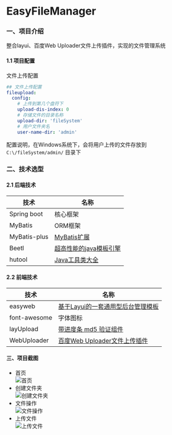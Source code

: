# EasyFileManager

### 一、项目介绍
整合layui、百度Web Uploader文件上传插件，实现的文件管理系统

#### 1.1 项目配置
文件上传配置
```yaml
## 文件上传配置
fileupload:
  config:
    # 上传到第几个盘符下
    upload-dis-index: 0
    # 存储文件的目录名称
    upload-dir: 'fileSystem'
    # 用户文件夹名
    user-name-dir: 'admin'
```
配置说明，在Windows系统下，会将用户上传的文件存放到 ```C:\/fileSystem/admin/``` 目录下


### 二、技术选型

#### 2.1 后端技术

| 技术                       | 名称                                                         |
| -------------------------- | ------------------------------------------------------------ |
| Spring boot                | 核心框架                                                     |
| MyBatis                    | ORM框架                                                      |
| MyBatis-plus               | [MyBatis扩展](https://mp.baomidou.com/)                      |
| Beetl                      | [超高性能的java模板引擎](http://ibeetl.com/guide/#/beetl/)   |
| hutool                     | [Java工具类大全](https://hutool.cn/docs/#/)                  |

#### 2.2 前端技术

| 技术                    | 名称                                                         |
| ----------------------- | ------------------------------------------------------------ |
| easyweb                 | [基于Layui的一套通用型后台管理模板](https://easyweb.vip/)    |
| font-awesome            | 字体图标                                                     |
| layUpload               | [带进度条 md5 验证组件](https://fly.layui.com/extend/layUploader/)  |
| WebUploader             | [百度Web Uploader文件上传插件](http://fex.baidu.com/webuploader/) |


#### 三、项目截图

- 首页  
  ![首页](https://image.bestgcc.cn/github/EasyFileManager/图1.png)
- 创建文件夹  
  ![创建文件夹](https://image.bestgcc.cn/github/EasyFileManager/图2.png)
- 文件操作  
  ![文件操作](https://image.bestgcc.cn/github/EasyFileManager/图3.png)
- 上传文件  
  ![上传文件](https://image.bestgcc.cn/github/EasyFileManager/图4.png)

